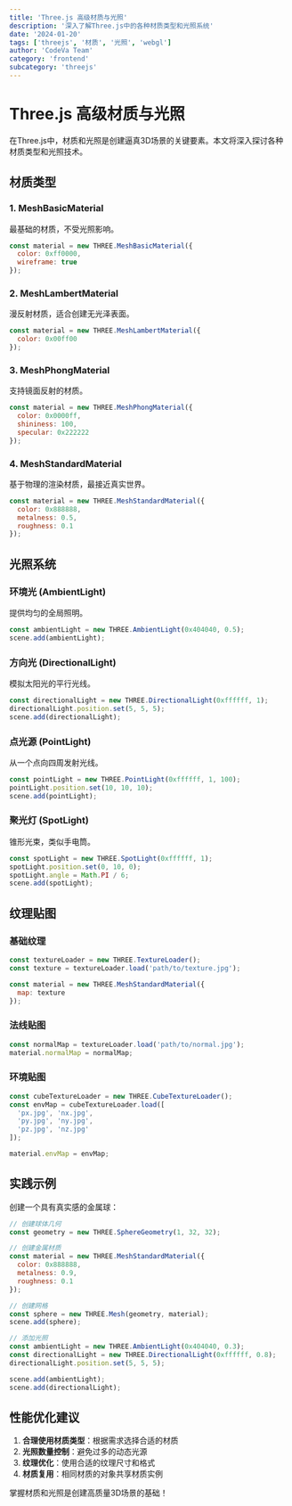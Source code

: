```yaml
---
title: 'Three.js 高级材质与光照'
description: '深入了解Three.js中的各种材质类型和光照系统'
date: '2024-01-20'
tags: ['threejs', '材质', '光照', 'webgl']
author: 'CodeVa Team'
category: 'frontend'
subcategory: 'threejs'
---
```


# Three.js 高级材质与光照

在Three.js中，材质和光照是创建逼真3D场景的关键要素。本文将深入探讨各种材质类型和光照技术。

## 材质类型

### 1. MeshBasicMaterial
最基础的材质，不受光照影响。

```javascript
const material = new THREE.MeshBasicMaterial({
  color: 0xff0000,
  wireframe: true
});
```

### 2. MeshLambertMaterial
漫反射材质，适合创建无光泽表面。

```javascript
const material = new THREE.MeshLambertMaterial({
  color: 0x00ff00
});
```

### 3. MeshPhongMaterial
支持镜面反射的材质。

```javascript
const material = new THREE.MeshPhongMaterial({
  color: 0x0000ff,
  shininess: 100,
  specular: 0x222222
});
```

### 4. MeshStandardMaterial
基于物理的渲染材质，最接近真实世界。

```javascript
const material = new THREE.MeshStandardMaterial({
  color: 0x888888,
  metalness: 0.5,
  roughness: 0.1
});
```

## 光照系统

### 环境光 (AmbientLight)
提供均匀的全局照明。

```javascript
const ambientLight = new THREE.AmbientLight(0x404040, 0.5);
scene.add(ambientLight);
```

### 方向光 (DirectionalLight)
模拟太阳光的平行光线。

```javascript
const directionalLight = new THREE.DirectionalLight(0xffffff, 1);
directionalLight.position.set(5, 5, 5);
scene.add(directionalLight);
```

### 点光源 (PointLight)
从一个点向四周发射光线。

```javascript
const pointLight = new THREE.PointLight(0xffffff, 1, 100);
pointLight.position.set(10, 10, 10);
scene.add(pointLight);
```

### 聚光灯 (SpotLight)
锥形光束，类似手电筒。

```javascript
const spotLight = new THREE.SpotLight(0xffffff, 1);
spotLight.position.set(0, 10, 0);
spotLight.angle = Math.PI / 6;
scene.add(spotLight);
```

## 纹理贴图

### 基础纹理

```javascript
const textureLoader = new THREE.TextureLoader();
const texture = textureLoader.load('path/to/texture.jpg');

const material = new THREE.MeshStandardMaterial({
  map: texture
});
```

### 法线贴图

```javascript
const normalMap = textureLoader.load('path/to/normal.jpg');
material.normalMap = normalMap;
```

### 环境贴图

```javascript
const cubeTextureLoader = new THREE.CubeTextureLoader();
const envMap = cubeTextureLoader.load([
  'px.jpg', 'nx.jpg',
  'py.jpg', 'ny.jpg',
  'pz.jpg', 'nz.jpg'
]);

material.envMap = envMap;
```

## 实践示例

创建一个具有真实感的金属球：

```javascript
// 创建球体几何
const geometry = new THREE.SphereGeometry(1, 32, 32);

// 创建金属材质
const material = new THREE.MeshStandardMaterial({
  color: 0x888888,
  metalness: 0.9,
  roughness: 0.1
});

// 创建网格
const sphere = new THREE.Mesh(geometry, material);
scene.add(sphere);

// 添加光照
const ambientLight = new THREE.AmbientLight(0x404040, 0.3);
const directionalLight = new THREE.DirectionalLight(0xffffff, 0.8);
directionalLight.position.set(5, 5, 5);

scene.add(ambientLight);
scene.add(directionalLight);
```

## 性能优化建议

1. **合理使用材质类型**：根据需求选择合适的材质
2. **光照数量控制**：避免过多的动态光源
3. **纹理优化**：使用合适的纹理尺寸和格式
4. **材质复用**：相同材质的对象共享材质实例

掌握材质和光照是创建高质量3D场景的基础！
